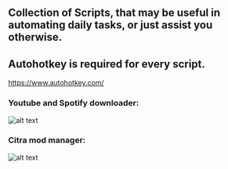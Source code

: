 ## Collection of Scripts, that may be useful in automating daily tasks, or just assist you otherwise.
## Autohotkey is required for every script.

https://www.autohotkey.com/




### Youtube and Spotify downloader:

![alt text](https://github.com/Ven0m0/Scripts/blob/main/Other/Downloader/Downloader.png)


### Citra mod manager:

![alt text](https://github.com/Ven0m0/Scripts/blob/main/Other/Citra%20mods/Citra%20Mod%20Manager.png)
